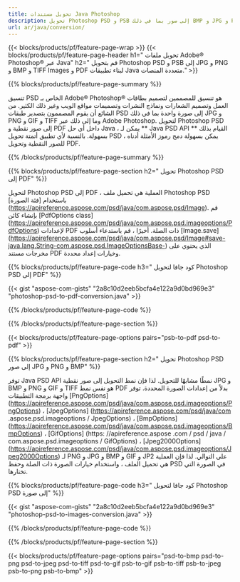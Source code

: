 ```yaml
---
title: تحويل مستندات Java Photoshop
description: تحويل Photoshop PSD و PSB إلى صور بما في ذلك BMP و JPG و PNG و TIFF و PDF عبر مكتبة Java.
url: ar/java/conversion/
---
```


{{< blocks/products/pf/feature-page-wrap >}}
{{< blocks/products/pf/feature-page-header h1=" تحويل ملفات Adobe® Photoshop® عبر Java" h2=" قم بتحويل Photoshop PSD و PSB إلى JPG و PNG و BMP و TIFF Images و PDF لبناء تطبيقات Java متعددة المنصات." >}}

{{% blocks/products/pf/feature-page-summary %}}

تنسيق PSD الخاص بـ Adobe® Photoshop® هو تنسيق للمصممين لتصميم بطاقات العمل وتصميم الشعارات ونماذج النشرات وتصميمات مواقع الويب وغير ذلك الكثير. من الشائع أن يقوم المصممون بتصدير طبقات PSD إلى صورة واحدة بما في ذلك JPG و PNG و GIF و TIFF وما إلى ذلك عبر Adobe Photoshop. لتحويل Photoshop PSD إلى صور نقطية و PDF داخل أي حل Java ، يمكن لـ ** Java PSD API ** القيام بذلك بسهولة. بالنسبة لأي تطبيق أتمتة تحويل PSD ، يمكن بسهولة دمج رموز الأمثلة أدناه للصور النقطية وتحويل PDF.

{{% /blocks/products/pf/feature-page-summary  %}}

{{% blocks/products/pf/feature-page-section  h2=" تحويل Photoshop PSD إلى PDF" %}}

لتحويل Photoshop PSD إلى PDF ، العملية هي تحميل ملف Photoshop PSD باستخدام [فئة الصورة] (https://apireference.aspose.com/psd/java/com.aspose.psd/Image). قم بإنشاء كائن [PdfOptions class] (https://apireference.aspose.com/psd/java/com.aspose.psd.imageoptions/PdfOptions) لإعدادات PDF ذات الصلة. أخيرًا ، قم باستدعاء أسلوب [Image.save] (https://apireference.aspose.com/psd/java/com.aspose.psd/Image#save-java.lang.String-com.aspose.psd.ImageOptionsBase-) الذي يحتوي على مخرجات مستند PDF وخيارات إعداد محددة.

{{% blocks/products/pf/feature-page-code h3=" كود جافا لتحويل Photoshop PSD إلى PDF" %}}

{{< gist "aspose-com-gists" "2a8c10d2eeb5bcfa4e122a9d0bd969e3" "photoshop-psd-to-pdf-conversion.java" >}}

{{% /blocks/products/pf/feature-page-code  %}}

{{% /blocks/products/pf/feature-page-section %}}

{{< blocks/products/pf/feature-page-options pairs="psb-to-pdf psd-to-pdf" >}}

{{% blocks/products/pf/feature-page-section  h2=" تحويل Photoshop PSD إلى صور JPG و PNG و BMP" %}}

توفر Java PSD API نمطًا مشابهًا للتحويل. لذا فإن نمط التحويل إلى صور نقطية JPG و BMP و PNG و GIF و TIFF هو نفس نمط PDF بدلاً من إعدادات الصورة المحددة. توفر واجهة برمجة التطبيقات [PngOptions] (https://apireference.aspose.com/psd/java/com.aspose.psd.imageoptions/PngOptions) ، [JpegOptions] (https://apireference.aspose.com/psd/java/com .aspose.psd.imageoptions / JpegOptions) ، [BmpOptions] (https://apireference.aspose.com/psd/java/com.aspose.psd.imageoptions/BmpOptions) ، [GifOptions] (https: //apireference.aspose .com / psd / java / com.aspose.psd.imageoptions / GifOptions) ، [Jpeg2000Options] (https://apireference.aspose.com/psd/java/com.aspose.psd.imageoptions/Jpeg2000Options) لـ PNG و JPG و BMP و GIF و JP2 على التوالي. لذا فإن العملية هي تحميل الملف ، واستخدام خيارات الصورة ذات الصلة وحفظ PSD في الصورة التي تختارها.

{{% blocks/products/pf/feature-page-code h3=" كود جافا لتحويل Photoshop PSD إلى صورة" %}}

{{< gist "aspose-com-gists" "2a8c10d2eeb5bcfa4e122a9d0bd969e3" "photoshop-psd-to-images-conversion.java" >}}

{{% /blocks/products/pf/feature-page-code  %}}

{{% /blocks/products/pf/feature-page-section %}}

{{< blocks/products/pf/feature-page-options pairs="psd-to-bmp psd-to-png psd-to-jpeg psd-to-tiff psd-to-gif psb-to-gif psb-to-tiff psb-to-jpeg psb-to-png psb-to-bmp" >}}
